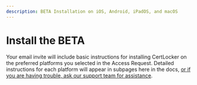 ```yaml
---
description: BETA Installation on iOS, Android, iPadOS, and macOS
---
```


# Install the BETA

Your email invite will include basic instructions for installing CertLocker on the preferred platforms you selected in the Access Request. Detailed instructions for each platform will appear in subpages here in the docs, [or if you are having trouble, ask our support team for assistance](https://form.asana.com/?k=9ZDd1YrRWfsneFrr01xdug\&d=1107920631423484).
